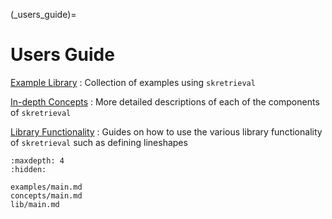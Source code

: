 
(_users_guide)=
# Users Guide


[Example Library](examples/main.md)
: Collection of examples using `skretrieval`

[In-depth Concepts](concepts/main.md)
: More detailed descriptions of each of the components of `skretrieval`

[Library Functionality](lib/main.md)
: Guides on how to use the various library functionality of `skretrieval` such as defining lineshapes


```{toctree}
:maxdepth: 4
:hidden:

examples/main.md
concepts/main.md
lib/main.md

```
